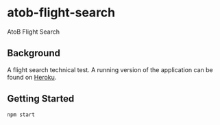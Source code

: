 # atob-flight-search
AtoB Flight Search

## Background

A flight search technical test. A running version of the application can be found on [Heroku](https://blooming-meadow-21536.herokuapp.com/).

## Getting Started
```
npm start
```
